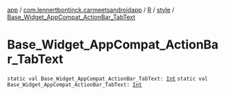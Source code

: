[app](../../../index.md) / [com.lennertbontinck.carmeetsandroidapp](../../index.md) / [R](../index.md) / [style](index.md) / [Base_Widget_AppCompat_ActionBar_TabText](./-base_-widget_-app-compat_-action-bar_-tab-text.md)

# Base_Widget_AppCompat_ActionBar_TabText

`static val Base_Widget_AppCompat_ActionBar_TabText: `[`Int`](https://kotlinlang.org/api/latest/jvm/stdlib/kotlin/-int/index.html)
`static val Base_Widget_AppCompat_ActionBar_TabText: `[`Int`](https://kotlinlang.org/api/latest/jvm/stdlib/kotlin/-int/index.html)
